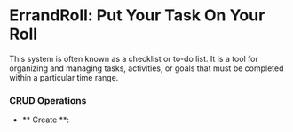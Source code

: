 # ErrandRoll: Put Your Task On Your Roll

This system is often known as a checklist or to-do list. It is a tool for organizing and managing tasks, activities, or goals that must be completed within a particular time range.

### CRUD Operations

- ** Create **:


